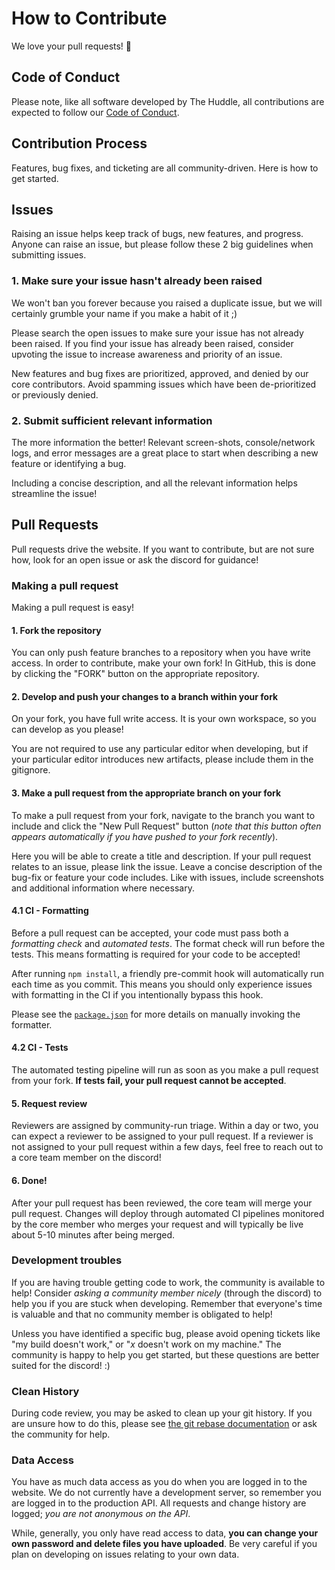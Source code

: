 # How to Contribute
We love your pull requests! :tada:

## Code of Conduct
Please note, like all software developed by The Huddle, all contributions are expected to follow our [Code of Conduct](https://codehuddle.org/code-of-conduct).

## Contribution Process
Features, bug fixes, and ticketing are all community-driven.
Here is how to get started.

## Issues
Raising an issue helps keep track of bugs, new features, and progress.
Anyone can raise an issue, but please follow these 2 big guidelines when submitting issues.

### 1. Make sure your issue hasn't already been raised
We won't ban you forever because you raised a duplicate issue, but we will certainly grumble your name if you make a habit of it ;)

Please search the open issues to make sure your issue has not already been raised.
If you find your issue has already been raised, consider upvoting the issue to increase awareness and priority of an issue.

New features and bug fixes are prioritized, approved, and denied by our core contributors.
Avoid spamming issues which have been de-prioritized or previously denied.

### 2. Submit sufficient relevant information
The more information the better!
Relevant screen-shots, console/network logs, and error messages are a great place to start when describing a new feature or identifying a bug.

Including a concise description, and all the relevant information helps streamline the issue!


## Pull Requests
Pull requests drive the website.
If you want to contribute, but are not sure how, look for an open issue or ask the discord for guidance!

### Making a pull request
Making a pull request is easy!

#### 1. Fork the repository
You can only push feature branches to a repository when you have write access.
In order to contribute, make your own fork!
In GitHub, this is done by clicking the "FORK" button on the appropriate repository.

#### 2. Develop and push your changes to a branch within your fork
On your fork, you have full write access.
It is your own workspace, so you can develop as you please!

You are not required to use any particular editor when developing, but if your particular editor introduces new artifacts, please include them in the gitignore.

#### 3. Make a pull request from the appropriate branch on your fork
To make a pull request from your fork, navigate to the branch you want to include and click the "New Pull Request" button
(*note that this button often appears automatically if you have pushed to your fork recently*).

Here you will be able to create a title and description.
If your pull request relates to an issue, please link the issue.
Leave a concise description of the bug-fix or feature your code includes.
Like with issues, include screenshots and additional information where necessary.

#### 4.1 CI - Formatting
Before a pull request can be accepted, your code must pass both a *formatting check* and *automated tests*.
The format check will run before the tests.
This means formatting is required for your code to be accepted!

After running `npm install`, a friendly pre-commit hook will automatically run each time as you commit.
This means you should only experience issues with formatting in the CI if you intentionally bypass this hook.

Please see the [`package.json`](../package.json) for more details on manually invoking the formatter.

#### 4.2 CI - Tests
The automated testing pipeline will run as soon as you make a pull request from your fork.
**If tests fail, your pull request cannot be accepted**.

#### 5. Request review
Reviewers are assigned by community-run triage.
Within a day or two, you can expect a reviewer to be assigned to your pull request.
If a reviewer is not assigned to your pull request within a few days, feel free to reach out to a core team member on the discord!

#### 6. Done!
After your pull request has been reviewed, the core team will merge your pull request.
Changes will deploy through automated CI pipelines monitored by the core member who merges your request and will typically be live about 5-10 minutes after being merged.

### Development troubles
If you are having trouble getting code to work, the community is available to help!
Consider *asking a community member nicely* (through the discord) to help you if you are stuck when developing.
Remember that everyone's time is valuable and that no community member is obligated to help!

Unless you have identified a specific bug, please avoid opening tickets like "my build doesn't work," or "*x* doesn't work on my machine."
The community is happy to help you get started, but these questions are better suited for the discord! :)

### Clean History
During code review, you may be asked to clean up your git history.
If you are unsure how to do this, please see [the git rebase documentation](https://git-scm.com/docs/git-rebase) or ask the community for help.

### Data Access
You have as much data access as you do when you are logged in to the website.
We do not currently have a development server, so remember you are logged in to the production API.
All requests and change history are logged; *you are not anonymous on the API*.

While, generally, you only have read access to data, **you can change your own password and delete files you have uploaded**.
Be very careful if you plan on developing on issues relating to your own data.
